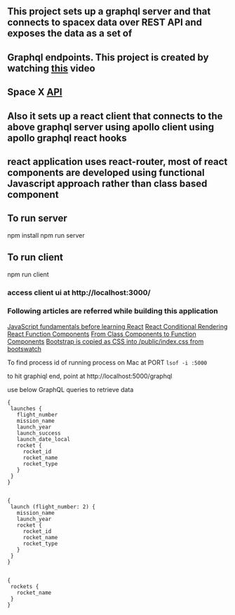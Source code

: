 ## This project sets up a graphql server and that connects to spacex data over REST API and exposes the data as a set of
## Graphql endpoints. This project is created by watching [this](https://www.youtube.com/watch?v=SEMTj8w04Z8) video
## Space X [API](https://docs.spacexdata.com/?version=latest#bc65ba60-decf-4289-bb04-4ca9df01b9c1)
 
## Also it sets up a react client that connects to the above graphql server using apollo client using apollo graphql react hooks
## react application uses react-router, most of react components are developed using functional Javascript approach rather than class based component
 
## To run server
 
npm install
npm run server
 
## To run client
 
npm run client
 
### access client ui at http://localhost:3000/
### Following articles are referred while building this application
 
[JavaScript fundamentals before learning React](https://www.robinwieruch.de/javascript-fundamentals-react-requirements#react-class-component-syntax)
[React Conditional Rendering](https://www.robinwieruch.de/conditional-rendering-react)
[React Function Components](https://www.robinwieruch.de/react-function-component#react-function-component-example)
[From Class Components to Function Components](https://www.robinwieruch.de/react-hooks-migration)
[Bootstrap is copied as CSS into /public/index.css from bootswatch](https://bootswatch.com/cyborg/)
 
To find process id of running process on Mac at PORT ```lsof -i :5000```
 
to hit graphiql end, point at http://localhost:5000/graphql
 
use below GraphQL queries to retrieve data
 
```
{
 launches {
   flight_number
   mission_name
   launch_year
   launch_success
   launch_date_local
   rocket {
     rocket_id
     rocket_name
     rocket_type
   }
 }
}
 
 
{
 launch (flight_number: 2) {
   mission_name
   launch_year
   rocket {
     rocket_id
     rocket_name
     rocket_type
   }       
 }
}
 
 
{
 rockets {
   rocket_name
 }
}
```
 
 

